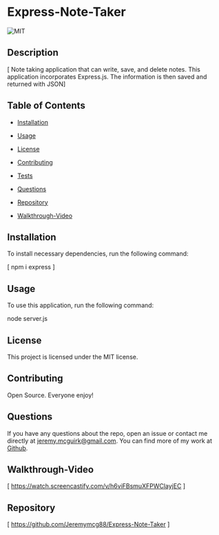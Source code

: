 # Express-Note-Taker

![MIT](https://img.shields.io/badge/license-MIT-green.svg)

## Description

[ Note taking application that can write, save, and delete notes. This application incorporates Express.js. The information is then saved and returned with JSON]


## Table of Contents

* [Installation](#installation)

* [Usage](#usage)

* [License](#license)

* [Contributing](#contributing)

* [Tests](#tests)

* [Questions](#questions)

* [Repository](#Repository)

* [Walkthrough-Video](#Walkthrough-Video)

## Installation

To install necessary dependencies, run the following command:

[ npm i express ]


## Usage

To use this application, run the following command:

node server.js


## License

This project is licensed under the MIT license.


## Contributing

Open Source. Everyone enjoy!

## Questions

If you have any questions about the repo, open an issue or contact me directly at jeremy.mcguirk@gmail.com. You can find more of my work at [Github](https://github.com/jeremymcg88).

## Walkthrough-Video

[ https://watch.screencastify.com/v/h6viFBsmuXFPWClayjEC ]

## Repository

[ https://github.com/Jeremymcg88/Express-Note-Taker ]
